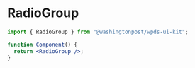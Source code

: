 # RadioGroup

```jsx
import { RadioGroup } from "@washingtonpost/wpds-ui-kit";

function Component() {
  return <RadioGroup />;
}
```
